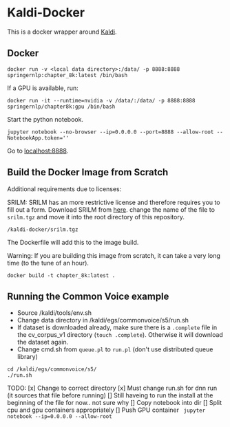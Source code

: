 # Kaldi-Docker
This is a docker wrapper around [Kaldi](http://kaldi-asr.org/). 

## Docker
```
docker run -v <local data directory>:/data/ -p 8888:8888 springernlp:chapter_8k:latest /bin/bash
```

If a GPU is available, run: 
```
docker run -it --runtime=nvidia -v /data/:/data/ -p 8888:8888 springernlp/chapter8k:gpu /bin/bash
```

Start the python notebook.
```
jupyter notebook --no-browser --ip=0.0.0.0 --port=8888 --allow-root --NotebookApp.token=''
```
Go to [localhost:8888](http://localhost:8888).


## Build the Docker Image from Scratch
Additional requirements due to licenses:

SRILM: 
SRILM has an more restrictive license and therefore requires you to fill out a form. 
Download SRILM from [here](http://www.speech.sri.com/projects/srilm/download.html).
change the name of the file to `srilm.tgz` and move it into the root directory of this repository. 
```
/kaldi-docker/srilm.tgz
```
The Dockerfile will add this to the image build.

Warning: If you are building this image from scratch, it can take a very long time (to the tune of an hour).
```
docker build -t chapter_8k:latest .
```

## Running the Common Voice example
- Source /kaldi/tools/env.sh
- Change data directory in /kaldi/egs/commonvoice/s5/run.sh
- If dataset is downloaded already, make sure there is a `.complete` file in the cv_corpus_v1 directory (`touch .complete`). Otherwise it will download the dataset again.
- Change cmd.sh from `queue.pl` to `run.pl` (don't use distributed queue library)


```
cd /kaldi/egs/commonvoice/s5/
./run.sh
```

TODO:
[x] Change to correct directory
[x] Must change run.sh for dnn run (it sources that file before running)
[] Still haveing to run the install at the beginning of the file for now.. not sure why
[] Copy notebook into dir 
[] Split cpu and gpu containers appropriately
[] Push GPU container
``` jupyter notebook --ip=0.0.0.0 --allow-root```
